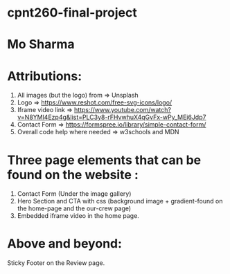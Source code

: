 # cpnt260-final-project

# Mo Sharma

# Attributions:

1. All images (but the logo) from => Unsplash
2. Logo => https://www.reshot.com/free-svg-icons/logo/
3. Iframe video link => https://www.youtube.com/watch?v=N8YMl4Ezp4g&list=PLC3y8-rFHvwhuX4qGvFx-wPy_MEi6Jdp7
4. Contact Form => https://formspree.io/library/simple-contact-form/
5. Overall code help where needed => w3schools and MDN

# Three page elements that can be found on the website :

1. Contact Form (Under the image gallery)
2. Hero Section and CTA with css (background image + gradient-found on the home-page and the our-crew page)
3. Embedded iframe video in the home page.

# Above and beyond:

Sticky Footer on the Review page.
